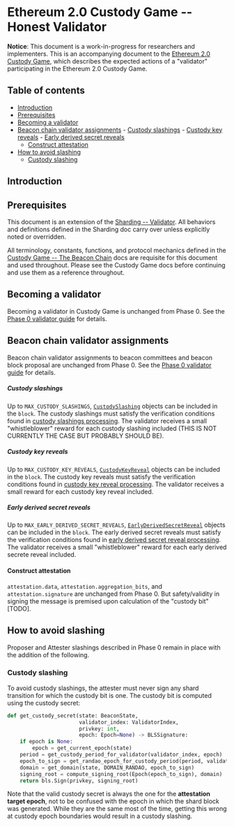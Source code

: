 # Ethereum 2.0 Custody Game -- Honest Validator

**Notice**: This document is a work-in-progress for researchers and implementers.
This is an accompanying document to the [Ethereum 2.0 Custody Game](./), which describes the expected actions of a "validator"
participating in the Ethereum 2.0 Custody Game.

## Table of contents

<!-- TOC -->
<!-- START doctoc generated TOC please keep comment here to allow auto update -->
<!-- DON'T EDIT THIS SECTION, INSTEAD RE-RUN doctoc TO UPDATE -->

- [Introduction](#introduction)
- [Prerequisites](#prerequisites)
- [Becoming a validator](#becoming-a-validator)
- [Beacon chain validator assignments](#beacon-chain-validator-assignments)
      - [Custody slashings](#custody-slashings)
      - [Custody key reveals](#custody-key-reveals)
      - [Early derived secret reveals](#early-derived-secret-reveals)
    - [Construct attestation](#construct-attestation)
- [How to avoid slashing](#how-to-avoid-slashing)
  - [Custody slashing](#custody-slashing)

<!-- END doctoc generated TOC please keep comment here to allow auto update -->
<!-- /TOC -->


## Introduction

## Prerequisites

This document is an extension of the [Sharding -- Validator](../sharding/validator.md). All behaviors and definitions defined in the Sharding doc carry over unless explicitly noted or overridden.

All terminology, constants, functions, and protocol mechanics defined in the [Custody Game -- The Beacon Chain](./beacon-chain.md)
docs are requisite for this document and used throughout. Please see the Custody Game docs before continuing and use them as a reference throughout.

## Becoming a validator

Becoming a validator in Custody Game is unchanged from Phase 0. See the [Phase 0 validator guide](../phase0/validator.md#becoming-a-validator) for details.

## Beacon chain validator assignments

Beacon chain validator assignments to beacon committees and beacon block proposal are unchanged from Phase 0. See the [Phase 0 validator guide](../phase0/validator.md#validator-assignments) for details.

##### Custody slashings

Up to `MAX_CUSTODY_SLASHINGS`, [`CustodySlashing`](./custody-game.md#custodyslashing) objects can be included in the `block`. The custody slashings must satisfy the verification conditions found in [custody slashings processing](./custody-game.md#custody-slashings). The validator receives a small "whistleblower" reward for each custody slashing included (THIS IS NOT CURRENTLY THE CASE BUT PROBABLY SHOULD BE).

##### Custody key reveals

Up to `MAX_CUSTODY_KEY_REVEALS`, [`CustodyKeyReveal`](./custody-game.md#custodykeyreveal) objects can be included in the `block`. The custody key reveals must satisfy the verification conditions found in [custody key reveal processing](./custody-game.md#custody-key-reveals). The validator receives a small reward for each custody key reveal included.

##### Early derived secret reveals

Up to `MAX_EARLY_DERIVED_SECRET_REVEALS`, [`EarlyDerivedSecretReveal`](./custody-game.md#earlyderivedsecretreveal) objects can be included in the `block`. The early derived secret reveals must satisfy the verification conditions found in [early derived secret reveal processing](./custody-game.md#custody-key-reveals). The validator receives a small "whistleblower" reward for each early derived secrete reveal included.

#### Construct attestation

`attestation.data`, `attestation.aggregation_bits`, and `attestation.signature` are unchanged from Phase 0. But safety/validity in signing the message is premised upon calculation of the "custody bit" [TODO].


## How to avoid slashing

Proposer and Attester slashings described in Phase 0 remain in place with the addition of the following.

### Custody slashing

To avoid custody slashings, the attester must never sign any shard transition for which the custody bit is one. The custody bit is computed using the custody secret:

```python
def get_custody_secret(state: BeaconState,
                       validator_index: ValidatorIndex,
                       privkey: int,
                       epoch: Epoch=None) -> BLSSignature:
    if epoch is None:
        epoch = get_current_epoch(state)
    period = get_custody_period_for_validator(validator_index, epoch)
    epoch_to_sign = get_randao_epoch_for_custody_period(period, validator_index)
    domain = get_domain(state, DOMAIN_RANDAO, epoch_to_sign)
    signing_root = compute_signing_root(Epoch(epoch_to_sign), domain)
    return bls.Sign(privkey, signing_root)
```

Note that the valid custody secret is always the one for the **attestation target epoch**, not to be confused with the epoch in which the shard block was generated.
While they are the same most of the time, getting this wrong at custody epoch boundaries would result in a custody slashing.

